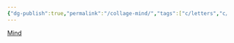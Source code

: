 ```yaml
---
{"dg-publish":true,"permalink":"/collage-mind/","tags":["c/letters","c/flat-background","c/flower","c/vase","c/blue","c/purple","c/S","c/Y"],"created":"2024-01-02T19:56:00.910-05:00","updated":"2024-01-02T20:26:49.352-05:00"}
---
```



[Mind](https://www.instagram.com/p/CDSQU7shVJC/)
